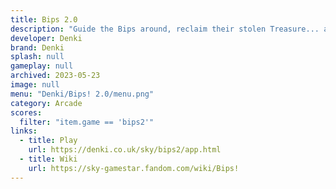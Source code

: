 ```yaml
---
title: Bips 2.0
description: "Guide the Bips around, reclaim their stolen Treasure... and avoid the traps and dangers in every Cave. "
developer: Denki
brand: Denki
splash: null
gameplay: null
archived: 2023-05-23
image: null
menu: "Denki/Bips! 2.0/menu.png"
category: Arcade
scores:
  filter: "item.game == 'bips2'"
links:
  - title: Play
    url: https://denki.co.uk/sky/bips2/app.html
  - title: Wiki
    url: https://sky-gamestar.fandom.com/wiki/Bips!
---
```

